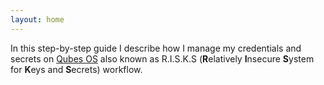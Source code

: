 ```yaml
---
layout: home
---
```


In this step-by-step guide I describe how I manage my credentials and secrets on [Qubes OS](https://www.qubes-os.org/) also known as R.I.S.K.S (**R**elatively **I**nsecure **S**ystem for **K**eys and **S**ecrets) workflow.
